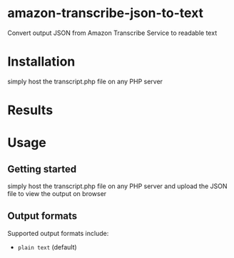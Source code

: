 # amazon-transcribe-json-to-text
Convert output JSON from Amazon Transcribe Service to readable text


# Installation

simply host the transcript.php file on any PHP server


# Results

# Usage

## Getting started

simply host the transcript.php file on any PHP server and upload the JSON file to view the output on browser


## Output formats

Supported output formats include:
* `plain text` (default)


